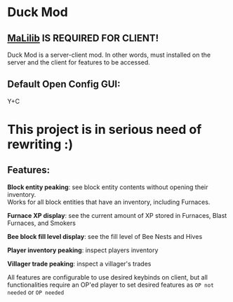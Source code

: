 # Duck Mod
## [MaLilib](https://www.curseforge.com/minecraft/mc-mods/malilib) IS REQUIRED FOR CLIENT!
Duck Mod is a server-client mod. In other words, must installed on the server and the client for features to be accessed.

## Default Open Config GUI:
Y+C

# This project is in serious need of rewriting :)

## Features:
**Block entity peaking**: see block entity contents without opening their inventory.  
Works for all block entities that have an inventory, including Furnaces.

**Furnace XP display**: see the current amount of XP stored in Furnaces, Blast Furnaces, and Smokers

**Bee block fill level display**: see the fill level of Bee Nests and Hives

**Player inventory peaking**: inspect players inventory

**Villager trade peaking**: inspect a villager's trades

All features are configurable to use desired keybinds on client, but all functionalities require an OP'ed player to set desired features as `OP not needed` or `OP needed`